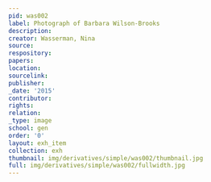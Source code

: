 ```yaml
---
pid: was002
label: Photograph of Barbara Wilson-Brooks
description:
creator: Wasserman, Nina
source:
respository:
papers:
location:
sourcelink:
publisher:
_date: '2015'
contributor:
rights:
relation:
_type: image
school: gen
order: '0'
layout: exh_item
collection: exh
thumbnail: img/derivatives/simple/was002/thumbnail.jpg
full: img/derivatives/simple/was002/fullwidth.jpg
---
```

